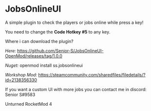 # JobsOnlineUI
A simple plugin to check the players or jobs online while press a key!

You need to change the **Code Hotkey #5** to any key.

Where i can download the plugin?

*Here:* https://github.com/Senior-S/JobsOnlineUI-OpenMod/releases/tag/1.0.0 

*Nuget:* openmod install ss.jobsonlineui

*Workshop Mod:* https://steamcommunity.com/sharedfiles/filedetails/?id=2138356330

If you want a custom UI with more jobs you can contact me in discord: Senior S#9583

Unturned RocketMod 4
